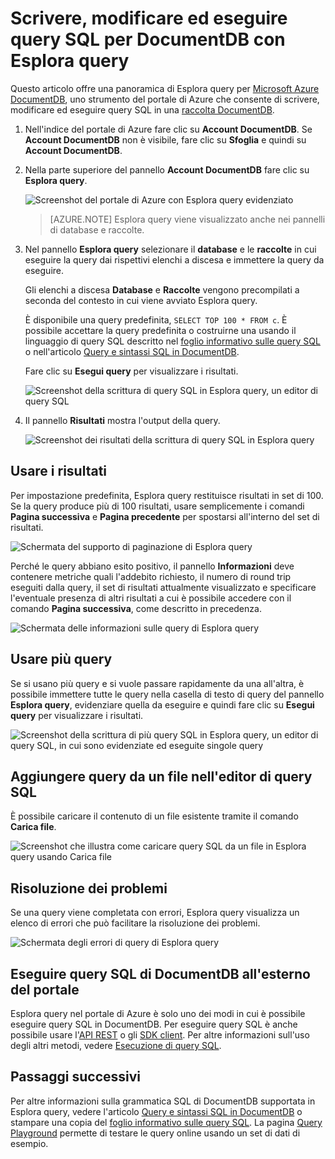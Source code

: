 <properties
	pageTitle="Esplora query di DocumentDB: un editor di query SQL | Microsoft Azure"
	description="Informazioni su Esplora query di DocumentDB, un editor di query SQL nel portale di Azure per la scrittura e l'esecuzione di query SQL in una raccolta DocumentDB NoSQL."
	keywords="scrittura di query sql, editor di query sql"
	services="documentdb"
	authors="AndrewHoh"
	manager="jhubbard"
	editor="monicar"
	documentationCenter=""/>

<tags
	ms.service="documentdb"
	ms.workload="data-services"
	ms.tgt_pltfrm="na"
	ms.devlang="na"
	ms.topic="get-started-article"
	ms.date="02/23/2016"
	ms.author="anhoh"/>

# Scrivere, modificare ed eseguire query SQL per DocumentDB con Esplora query 

Questo articolo offre una panoramica di Esplora query per [Microsoft Azure DocumentDB](https://azure.microsoft.com/services/documentdb/), uno strumento del portale di Azure che consente di scrivere, modificare ed eseguire query SQL in una [raccolta DocumentDB](documentdb-create-collection).

1. Nell'indice del portale di Azure fare clic su **Account DocumentDB**. Se **Account DocumentDB** non è visibile, fare clic su **Sfoglia** e quindi su **Account DocumentDB**.

2. Nella parte superiore del pannello **Account DocumentDB** fare clic su **Esplora query**.

	![Screenshot del portale di Azure con Esplora query evidenziato](./media/documentdb-query-collections-query-explorer/queryexplorercommand.png)

    >[AZURE.NOTE] Esplora query viene visualizzato anche nei pannelli di database e raccolte.

3. Nel pannello **Esplora query** selezionare il **database** e le **raccolte** in cui eseguire la query dai rispettivi elenchi a discesa e immettere la query da eseguire.

    Gli elenchi a discesa **Database** e **Raccolte** vengono precompilati a seconda del contesto in cui viene avviato Esplora query.

    È disponibile una query predefinita, `SELECT TOP 100 * FROM c`. È possibile accettare la query predefinita o costruirne una usando il linguaggio di query SQL descritto nel [foglio informativo sulle query SQL](documentdb-sql-query-cheat-sheet.md) o nell'articolo [Query e sintassi SQL in DocumentDB](documentdb-sql-query.md).

    Fare clic su **Esegui query** per visualizzare i risultati.

	![Screenshot della scrittura di query SQL in Esplora query, un editor di query SQL](./media/documentdb-query-collections-query-explorer/queryexplorerinitial.png)

4. Il pannello **Risultati** mostra l'output della query.

	![Screenshot dei risultati della scrittura di query SQL in Esplora query](./media/documentdb-query-collections-query-explorer/queryresults1.png)

## Usare i risultati

Per impostazione predefinita, Esplora query restituisce risultati in set di 100. Se la query produce più di 100 risultati, usare semplicemente i comandi **Pagina successiva** e **Pagina precedente** per spostarsi all'interno del set di risultati.

![Schermata del supporto di paginazione di Esplora query](./media/documentdb-query-collections-query-explorer/queryresultspagination.png)

Perché le query abbiano esito positivo, il pannello **Informazioni** deve contenere metriche quali l'addebito richiesto, il numero di round trip eseguiti dalla query, il set di risultati attualmente visualizzato e specificare l'eventuale presenza di altri risultati a cui è possibile accedere con il comando **Pagina successiva**, come descritto in precedenza.

![Schermata delle informazioni sulle query di Esplora query](./media/documentdb-query-collections-query-explorer/queryinformation.png)

## Usare più query

Se si usano più query e si vuole passare rapidamente da una all'altra, è possibile immettere tutte le query nella casella di testo di query del pannello **Esplora query**, evidenziare quella da eseguire e quindi fare clic su **Esegui query** per visualizzare i risultati.

![Screenshot della scrittura di più query SQL in Esplora query, un editor di query SQL, in cui sono evidenziate ed eseguite singole query](./media/documentdb-query-collections-query-explorer/queryexplorerhighlightandrun.png)

## Aggiungere query da un file nell'editor di query SQL

È possibile caricare il contenuto di un file esistente tramite il comando **Carica file**.

![Screenshot che illustra come caricare query SQL da un file in Esplora query usando Carica file](./media/documentdb-query-collections-query-explorer/loadqueryfile.png)

## Risoluzione dei problemi

Se una query viene completata con errori, Esplora query visualizza un elenco di errori che può facilitare la risoluzione dei problemi.

![Schermata degli errori di query di Esplora query](./media/documentdb-query-collections-query-explorer/queryerror.png)

## Eseguire query SQL di DocumentDB all'esterno del portale

Esplora query nel portale di Azure è solo uno dei modi in cui è possibile eseguire query SQL in DocumentDB. Per eseguire query SQL è anche possibile usare l'[API REST](https://msdn.microsoft.com/library/azure/dn781481.aspx) o gli [SDK client](documentdb-sdk-dotnet.md). Per altre informazioni sull'uso degli altri metodi, vedere [Esecuzione di query SQL](documentdb-sql-query.md#executing-sql-queries).

## Passaggi successivi

Per altre informazioni sulla grammatica SQL di DocumentDB supportata in Esplora query, vedere l'articolo [Query e sintassi SQL in DocumentDB](documentdb-sql-query.md) o stampare una copia del [foglio informativo sulle query SQL](documentdb-sql-query-cheat-sheet.md). La pagina [Query Playground](https://www.documentdb.com/sql/demo) permette di testare le query online usando un set di dati di esempio.

<!---HONumber=AcomDC_0224_2016-->